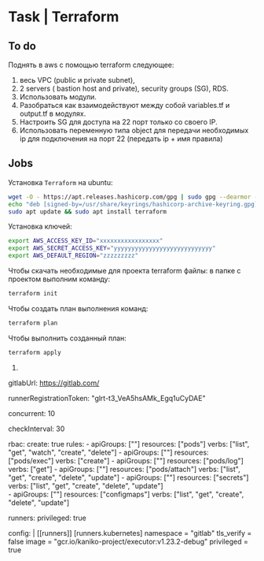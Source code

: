 # Task | Terraform
## To do
Поднять в aws с помощью terraform следующее: 
1. весь VPC (public и private subnet),
2. 2 servers ( bastion host and private), security groups (SG), RDS.
3. Использовать модули.
4. Разобраться как взаимодействуют между собой variables.tf и output.tf в модулях.
5. Настроить SG для доступа на 22 порт только со своего IP.
6. Использовать переменную типа object для передачи необходимых ip для подключения на порт 22 (передать ip + имя правила)
## Jobs 
Установка `Terraform` на ubuntu:
```bash
wget -O - https://apt.releases.hashicorp.com/gpg | sudo gpg --dearmor -o /usr/share/keyrings/hashicorp-archive-keyring.gpg
echo "deb [signed-by=/usr/share/keyrings/hashicorp-archive-keyring.gpg] https://apt.releases.hashicorp.com $(lsb_release -cs) main" | sudo tee /etc/apt/sources.list.d/hashicorp.list
sudo apt update && sudo apt install terraform
```
Установка ключей: 
```bash
export AWS_ACCESS_KEY_ID="xxxxxxxxxxxxxxxxx"
export AWS_SECRET_ACCESS_KEY="yyyyyyyyyyyyyyyyyyyyyyyyyyyy"
export AWS_DEFAULT_REGION="zzzzzzzzz"
```

Чтобы скачать необходимые для проекта terraform файлы: в папке с проектом выполним команду:
```bash
terraform init
```

Чтобы создать план выполнения команд:
```bash
terraform plan
```

Чтобы выполнить созданный план:
```bash
terraform apply
```
1. 



gitlabUrl: https://gitlab.com/

runnerRegistrationToken: "glrt-t3_VeA5hsAMk_Egq1uCyDAE"

concurrent: 10

checkInterval: 30

rbac:
  create: true
  rules:
    - apiGroups: [""]
      resources: ["pods"]
      verbs: ["list", "get", "watch", "create", "delete"]
    - apiGroups: [""]
      resources: ["pods/exec"]
      verbs: ["create"]
    - apiGroups: [""]
      resources: ["pods/log"]
      verbs: ["get"]
    - apiGroups: [""]
      resources: ["pods/attach"]
      verbs: ["list", "get", "create", "delete", "update"]
    - apiGroups: [""]
      resources: ["secrets"]
      verbs: ["list", "get", "create", "delete", "update"]      
    - apiGroups: [""]
      resources: ["configmaps"]
      verbs: ["list", "get", "create", "delete", "update"]     

runners:
  privileged: true
  
  config: |
    [[runners]]
      [runners.kubernetes]
        namespace = "gitlab"
        tls_verify = false
        image = "gcr.io/kaniko-project/executor:v1.23.2-debug"
        privileged = true


